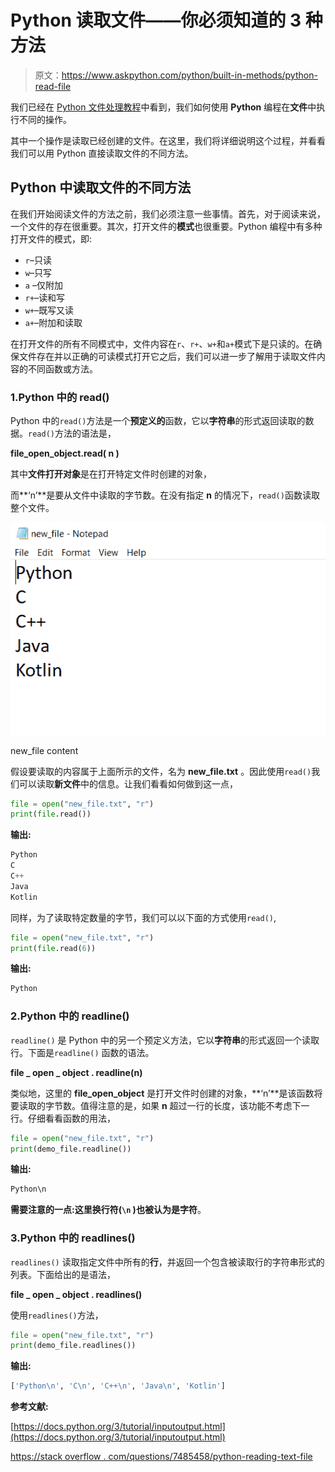 # Python 读取文件——你必须知道的 3 种方法

> 原文：<https://www.askpython.com/python/built-in-methods/python-read-file>

我们已经在 [Python 文件处理教程](https://www.askpython.com/python/python-file-handling)中看到，我们如何使用 **Python** 编程在**文件**中执行不同的操作。

其中一个操作是读取已经创建的文件。在这里，我们将详细说明这个过程，并看看我们可以用 Python 直接读取文件的不同方法。

## Python 中读取文件的不同方法

在我们开始阅读文件的方法之前，我们必须注意一些事情。首先，对于阅读来说，一个文件的存在很重要。其次，打开文件的**模式**也很重要。Python 编程中有多种打开文件的模式，即:

*   `r`–只读
*   `w`–只写
*   `a` –仅附加
*   `r+`–读和写
*   `w+`–既写又读
*   `a+`–附加和读取

在打开文件的所有不同模式中，文件内容在`r`、`r+`、`w+`和`a+`模式下是只读的。在确保文件存在并以正确的可读模式打开它之后，我们可以进一步了解用于读取文件内容的不同函数或方法。

### 1.Python 中的 read()

Python 中的`read()`方法是一个**预定义的**函数，它以**字符串**的形式返回读取的数据。`read()`方法的语法是，

**file_open_object.read( n )**

其中**文件打开对象**是在打开特定文件时创建的对象，

而**‘n’**是要从文件中读取的字节数。在没有指定 **n** 的情况下，`read()`函数读取整个文件。

![New File](img/bc131e9316ae333cadae58fe46b05eaf.png)

new_file content

假设要读取的内容属于上面所示的文件，名为 **new_file.txt** 。因此使用`read()`我们可以读取**新文件**中的信息。让我们看看如何做到这一点，

```py
file = open("new_file.txt", "r")
print(file.read())

```

**输出:**

```py
Python
C
C++
Java
Kotlin

```

同样，为了读取特定数量的字节，我们可以以下面的方式使用`read()`,

```py
file = open("new_file.txt", "r")
print(file.read(6))

```

**输出:**

```py
Python

```

### 2.Python 中的 readline()

`readline()` 是 Python 中的另一个预定义方法，它以**字符串**的形式返回一个读取行。下面是`readline()` 函数的语法。

**file _ open _ object . readline(n)**

类似地，这里的 **file_open_object** 是打开文件时创建的对象，**‘n’**是该函数将要读取的字节数。值得注意的是，如果 **n** 超过一行的长度，该功能不考虑下一行。仔细看看函数的用法，

```py
file = open("new_file.txt", "r")
print(demo_file.readline())

```

**输出:**

```py
Python\n

```

**需要注意的一点:**这里换行符(`\n` )也被认为是**字符**。

### 3.Python 中的 readlines()

`readlines()` 读取指定文件中所有的**行**，并返回一个包含被读取行的字符串形式的列表。下面给出的是语法，

**file _ open _ object . readlines()**

使用`readlines()`方法，

```py
file = open("new_file.txt", "r")
print(demo_file.readlines())

```

**输出:**

```py
['Python\n', 'C\n', 'C++\n', 'Java\n', 'Kotlin']

```

**参考文献:**

[https://docs.python.org/3/tutorial/inputoutput.html](https://docs.python.org/3/tutorial/inputoutput.html)

[https://stack overflow . com/questions/7485458/python-reading-text-file](https://stackoverflow.com/questions/7485458/python-reading-text-file)